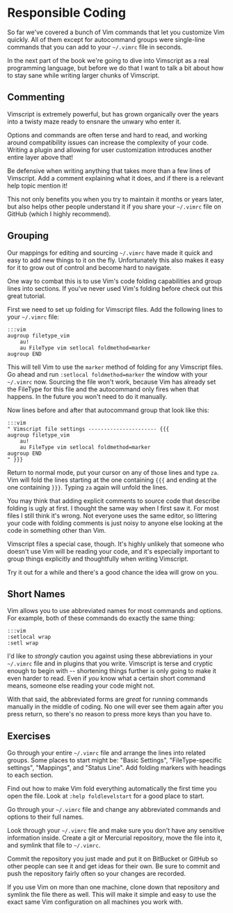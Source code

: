 Responsible Coding
==================

So far we've covered a bunch of Vim commands that let you customize Vim quickly.
All of them except for autocommand groups were single-line commands that you
can add to your `~/.vimrc` file in seconds.

In the next part of the book we're going to dive into Vimscript as a real
programming language, but before we do that I want to talk a bit about how to
stay sane while writing larger chunks of Vimscript.

Commenting
----------

Vimscript is extremely powerful, but has grown organically over the years into
a twisty maze ready to ensnare the unwary who enter it.

Options and commands are often terse and hard to read, and working around
compatibility issues can increase the complexity of your code.  Writing a plugin
and allowing for user customization introduces another entire layer above that!

Be defensive when writing anything that takes more than a few lines of
Vimscript.  Add a comment explaining what it does, and if there is a relevant
help topic mention it!

This not only benefits you when you try to maintain it months or years later,
but also helps other people understand it if you share your `~/.vimrc` file on
GitHub (which I highly recommend).

Grouping
--------

Our mappings for editing and sourcing `~/.vimrc` have made it quick and easy to
add new things to it on the fly.  Unfortunately this also makes it easy for it
to grow out of control and become hard to navigate.

One way to combat this is to use Vim's code folding capabilities and group lines
into sections.  If you've never used Vim's folding before check out this great
tutorial.

First we need to set up folding for Vimscript files.  Add the following lines to
your `~/.vimrc` file:

    :::vim
    augroup filetype_vim
        au!
        au FileType vim setlocal foldmethod=marker
    augroup END

This will tell Vim to use the `marker` method of folding for any Vimscript
files.  Go ahead and run `:setlocal foldmethod=marker` the window with your
`~/.vimrc` now.  Sourcing the file won't work, because Vim has already set the
FileType for this file and the autocommand only fires when that happens.  In the
future you won't need to do it manually.

Now lines before and after that autocommand group that look like this:

    :::vim
    " Vimscript file settings ---------------------- {{{
    augroup filetype_vim
        au!
        au FileType vim setlocal foldmethod=marker
    augroup END
    " }}}

Return to normal mode, put your cursor on any of those lines and type `za`.  Vim
will fold the lines starting at the one containing `{{{` and ending at the one
containing `}}}`.  Typing `za` again will unfold the lines.

You may think that adding explicit comments to source code that describe folding
is ugly at first.  I thought the same way when I first saw it.  For most files
I still think it's wrong.  Not everyone uses the same editor, so littering your
code with folding comments is just noisy to anyone else looking at the code in
something other than Vim.

Vimscript files a special case, though.  It's highly unlikely that someone who
doesn't use Vim will be reading your code, and it's especially important to
group things explicitly and thoughtfully when writing Vimscript.

Try it out for a while and there's a good chance the idea will grow on you.

Short Names
-----------

Vim allows you to use abbreviated names for most commands and options.  For
example, both of these commands do exactly the same thing:

    :::vim
    :setlocal wrap
    :setl wrap

I'd like to *strongly* caution you against using these abbreviations in your
`~/.vimrc` file and in plugins that you write.  Vimscript is terse and cryptic
enough to begin with -- shortening things further is only going to make it even
harder to read.  Even if *you* know what a certain short command means, someone
else reading your code might not.

With that said, the abbreviated forms are *great* for running commands manually
in the middle of coding.  No one will ever see them again after you press
return, so there's no reason to press more keys than you have to.

Exercises
---------

Go through your entire `~/.vimrc` file and arrange the lines into related
groups.  Some places to start might be: "Basic Settings", "FileType-specific
settings", "Mappings", and "Status Line".  Add folding markers with headings to
each section.

Find out how to make Vim fold everything automatically the first time you open
the file.  Look at `:help foldlevelstart` for a good place to start.

Go through your `~/.vimrc` file and change any abbreviated commands and options
to their full names.

Look through your `~/.vimrc` file and make sure you don't have any sensitive
information inside.  Create a git or Mercurial repository, move the file into
it, and symlink that file to `~/.vimrc`.

Commit the repository you just made and put it on BitBucket or GitHub so other
people can see it and get ideas for their own.  Be sure to commit and push the
repository fairly often so your changes are recorded.

If you use Vim on more than one machine, clone down that repository and symlink
the file there as well.  This will make it simple and easy to use the exact same
Vim configuration on all machines you work with.
